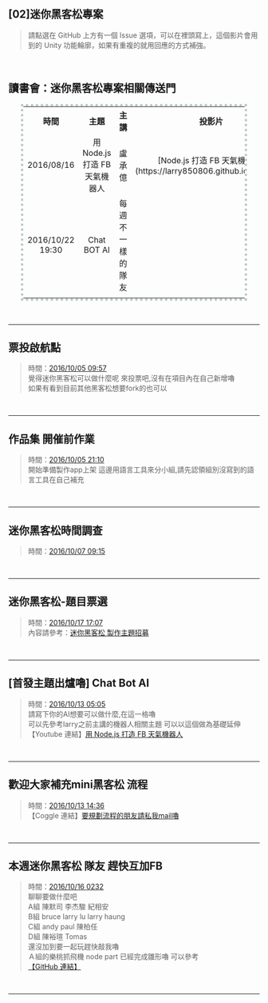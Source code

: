 
## [02]迷你黑客松專案

> 請點選在 GitHub 上方有一個 Issue 選項，可以在裡頭寫上，這個影片會用到的 Unity 功能輪廓，如果有重複的就用回應的方式補強。

<br>

## 讀書會：迷你黑客松專案相關傳送門

<center><table style="width:90%; text-align:center; vertical-align:middle; border: 5px dotted #BACAC6;">

<tr>
<!------------------------------------------------------>
<th style="width:16%;">時間							</th>
<th style="width:16%;">主題							</th>
<th style="width:16%;">主講							</th>
<th style="width:16%;">投影片							</th>
<th style="width:16%;">影片							</th>
<th style="width:16%;">提問交流區						</th>
<!------------------------------------------------------>
</tr>


<tr>
<!------------------------------------------------------>
<td>2016/08/16</td>
<td>用 Node.js 打造 FB 天氣機器人</td>
<td>盧承億</td>
<td>[Node.js 打造 FB 天氣機器人](https://larry850806.github.io/weather/)</td>
<td>[Youtube](https://youtu.be/c5gz5TxtEQk)</td>
<td>[點我跳轉](https://github.com/onlinereadbook/booknodejs/issues/5)</td>
<!------------------------------------------------------>
</tr>

<tr>
<!------------------------------------------------------>
<td>2016/10/22 19:30								</td>
<td>Chat BOT AI										</td>
<td>每週不一樣的隊友									</td>
<td>												</td>
<td>[（活動網址）](https://www.facebook.com/events/668211873348298/)</td>
<td>[點我跳轉](https://github.com/onlinereadbook/mini-hackathon/issues/1)</td>
<!------------------------------------------------------>
</tr>

<tr>
<!------------------------------------------------------>
<td>												</td>
<td>												</td>
<td>												</td>
<td>												</td>
<td>												</td>
<td>												</td>
<!------------------------------------------------------>
</tr>

</table></center>

<br><hr>

## 票投啟航點
>時間：[2016/10/05 09:57](https://www.facebook.com/groups/1274976625880806/permalink/1275221702522965/)
><br>覺得迷你黑客松可以做什麼呢 來投票吧,沒有在項目內在自己新增嚕
><br>如果有看到目前其他黑客松想要fork的也可以

<br><hr>

## 作品集 開催前作業
>時間：[2016/10/05 21:10](https://www.facebook.com/groups/1274976625880806/permalink/1275734739138328/)
><br>開始準備製作app上架 這邊用語言工具來分小組,請先認領組別沒寫到的語言工具在自己補充

<br><hr>

## 迷你黑客松時間調查
>時間：[2016/10/07 09:15](https://www.facebook.com/groups/1274976625880806/permalink/1277569825621486/)

<br><hr>

## 迷你黑客松-題目票選
>時間：[2016/10/17 17:07](https://www.facebook.com/groups/1274976625880806/permalink/1283089621736173/)
><br>內容請參考：[迷你黑客松 製作主題招募](https://www.facebook.com/groups/1274976625880806/permalink/1276438452401290/)

<br><hr>

## [首發主題出爐嚕] Chat Bot AI
>時間：[2016/10/13 05:05](https://www.facebook.com/groups/1274976625880806/permalink/1285292591515876/)
><br>請寫下你的AI想要可以做什麼,在這一格嚕
><br>可以先參考larry之前主講的機器人相關主題 可以以這個做為基礎延伸
><br>【Youtube 連結】[用 Node.js 打造 FB 天氣機器人](https://youtu.be/c5gz5TxtEQk)

<br><hr>

## 歡迎大家補充mini黑客松 流程
>時間：[2016/10/13 14:36](https://www.facebook.com/groups/1274976625880806/permalink/1285731541471981/)
><br>【Coggle 連結】[要規劃流程的朋友請私我mail嚕](https://coggle.it/diagram/V_8nGfIPVt5auqhf)

<br><hr>

## 本週迷你黑客松 隊友 趕快互加FB
>時間：[2016/10/16 0232](https://www.facebook.com/groups/1274976625880806/permalink/1289684494410019/)
><br>聊聊要做什麼吧
><br>A組 陳默司 李杰駿 紀相安
><br>B組 bruce larry lu larry haung
><br>C組 andy paul 陳柏任
><br>D組 陳裕瑄 Tomas
><br>還沒加到要一起玩趕快敲我嚕
><br>Ａ組的樂桃抓飛機 node part 已經完成雛形嚕 可以參考
><br>[【GitHub 連結】](https://github.com/mosluce/HackthonTeamA)

<br><hr>

